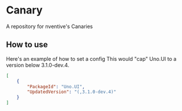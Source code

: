 # Canary
A repository for nventive's Canaries

## How to use
Here's an example of how to set a config
This would "cap" Uno.UI to a version below 3.1.0-dev.4.
```json
[
    {
        "PackageId": "Uno.UI",
        "UpdatedVersion": "(,3.1.0-dev.4)"
    }
]
```

